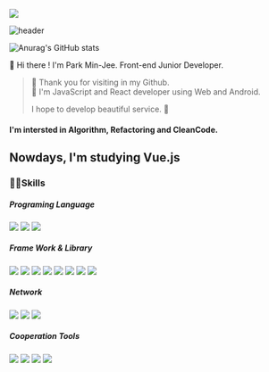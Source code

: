 <a href="mailto:minjee412@gmail.com" target="email"><img src="https://img.shields.io/badge/minjee412@gmail.com-EA4335?style=flat&logo=Gmail&logoColor=white"/></a>

![header](https://capsule-render.vercel.app/api?type=soft&color=gradient&height=100&section=header&text=Junior-Developer&fontSize=50)


![Anurag's GitHub stats](https://github-readme-stats.vercel.app/api?username=minjee412&show_icons=true&theme=buefy)

👋 Hi there ! I'm Park Min-Jee. Front-end Junior Developer.

> 🌼 Thank you for visiting in my Github. <br/>
> 🌼 I'm JavaScript and React developer using Web and Android.
> 
>  I hope to develop beautiful service. 🌺
  
<h4>I'm intersted in Algorithm, Refactoring and CleanCode.</h4>
<h2>Nowdays, I'm studying Vue.js</h2>

  
<h3> 👨‍💻Skills </h3>
<h5>Programing Language</h5>
<span><img src="https://img.shields.io/badge/JavaScript-F7DF1E?style=flat&logo=JavaScript&logoColor=white"/></span>
<span><img src="https://img.shields.io/badge/HTML-E34F26?style=flat&logo=HTML5&logoColor=white"/></span>
<span><img src="https://img.shields.io/badge/CSS-1572B6?style=flat&logo=CSS3&logoColor=white"/></span>

<h5>Frame Work & Library</h5>
<span><img src="https://img.shields.io/badge/React-61DAFB?style=flat&logo=React&logoColor=white"/></span>
<span><img src="https://img.shields.io/badge/ReactNative-61DAFB?style=flat&logo=React&logoColor=white"/></span>
<span><img src="https://img.shields.io/badge/TypeScript-3178C6?style=flat&logo=TypeScript&logoColor=white"/></span>
<span><img src="https://img.shields.io/badge/Next.js-000000?style=flat&logo=Next.js&logoColor=white"/></span>
<span><img src="https://img.shields.io/badge/Ant Design-0170FE?style=flat&logo=Ant Design&logoColor=white"/></span>
<span><img src="https://img.shields.io/badge/Material UI-0081CB?style=flat&logo=Material-UI&logoColor=white"/></span>
<span><img src="https://img.shields.io/badge/styled components-DB7093?style=flat&logo=styled-components&logoColor=white"/></span>
<span><img src="https://img.shields.io/badge/Emotion-FF4785?style=flat&logo=&logoColor=white"/></span>

<h5>Network</h5>
<span><img src="https://img.shields.io/badge/GraphQL-E10098?style=flat&logo=GraphQL&logoColor=white"/></span>
<span><img src="https://img.shields.io/badge/Apollo GraphQL-311C87?style=flat&logo=Apollo GraphQL&logoColor=white"/></span>
<span><img src="https://img.shields.io/badge/Firebase-FFCA28?style=flat&logo=Firebase&logoColor=white"/></span>

<h5>Cooperation Tools</h5>
<span><img src="https://img.shields.io/badge/Git-F05032?style=flat&logo=Git&logoColor=white"/></span>
<span><img src="https://img.shields.io/badge/GitHub-181717?style=flat&logo=GitHub&logoColor=white"/></span>
<span><img src="https://img.shields.io/badge/Notion-181717?style=flat&logo=Notion&logoColor=white"/></span>
<span><img src="https://img.shields.io/badge/Slack-4A154B?style=flat&logo=Slack&logoColor=white"/></span>
